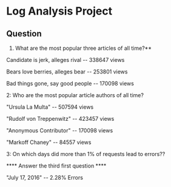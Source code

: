 # Log Analysis Project





## Question

  

1. What are the most popular three articles of all time?**

>

Candidate is jerk, alleges rival -- 338647 views

Bears love berries, alleges bear -- 253801 views

Bad things gone, say good people -- 170098 views

2: Who are the most popular article authors of all time?

"Ursula La Multa" -- 507594 views

"Rudolf von Treppenwitz" -- 423457 views

"Anonymous Contributor" -- 170098 views

"Markoff Chaney" -- 84557 views

3: On which days did more than 1% of requests lead to errors??

**** Answer the third first question ****

"July      17, 2016" --  2.28% Errors